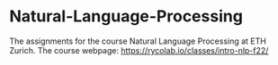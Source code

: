 # Natural-Language-Processing
The assignments for the course Natural Language Processing at ETH Zurich. The course webpage: https://rycolab.io/classes/intro-nlp-f22/
